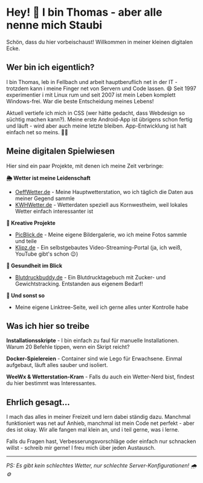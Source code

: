 # Hey! 👋 I bin Thomas - aber alle nenne mich Staubi

Schön, dass du hier vorbeischaust! Willkommen in meiner kleinen digitalen Ecke. 

## Wer bin ich eigentlich?

I bin Thomas, leb in Fellbach und arbeit hauptberuflich net in der IT - trotzdem kann i meine Finger net von Servern und Code lassen. 😄 Seit 1997 experimentier i mit Linux rum und seit 2007 ist mein Leben komplett Windows-frei. War die beste Entscheidung meines Lebens!

Aktuell vertiefe ich mich in CSS (wer hätte gedacht, dass Webdesign so süchtig machen kann?). Meine erste Android-App ist übrigens schon fertig und läuft - wird aber auch meine letzte bleiben. App-Entwicklung ist halt einfach net so meins. 🤷‍♂️

## Meine digitalen Spielwiesen

Hier sind ein paar Projekte, mit denen ich meine Zeit verbringe:

**🌦️ Wetter ist meine Leidenschaft**
- [OeffWetter.de](http://OeffWetter.de) - Meine Hauptwetterstation, wo ich täglich die Daten aus meiner Gegend sammle
- [KWHWetter.de](http://KWHWetter.de) - Wetterdaten speziell aus Kornwestheim, weil lokales Wetter einfach interessanter ist

**📸 Kreative Projekte**
- [PicBlick.de](http://PicBlick.de) - Meine eigene Bildergalerie, wo ich meine Fotos sammle und teile
- [Klipz.de](http://Klipz.de) - Ein selbstgebautes Video-Streaming-Portal (ja, ich weiß, YouTube gibt's schon 😉)

**🏥 Gesundheit im Blick**
- [Blutdruckbuddy.de](http://Blutdruckbuddy.de) - Ein Blutdrucktagebuch mit Zucker- und Gewichtstracking. Entstanden aus eigenem Bedarf!

**🔗 Und sonst so**
- Meine eigene Linktree-Seite, weil ich gerne alles unter Kontrolle habe

## Was ich hier so treibe

**Installationsskripte** - I bin einfach zu faul für manuelle Installationen. Warum 20 Befehle tippen, wenn ein Skript reicht?

**Docker-Spielereien** - Container sind wie Lego für Erwachsene. Einmal aufgebaut, läuft alles sauber und isoliert.

**WeeWx & Wetterstation-Kram** - Falls du auch ein Wetter-Nerd bist, findest du hier bestimmt was Interessantes.

## Ehrlich gesagt...

I mach das alles in meiner Freizeit und lern dabei ständig dazu. Manchmal funktioniert was net auf Anhieb, manchmal ist mein Code net perfekt - aber des ist okay. Wir alle fangen mal klein an, und i teil gerne, was i lerne.

Falls du Fragen hast, Verbesserungsvorschläge oder einfach nur schnacken willst - schreib mir gerne! I freu mich über jeden Austausch.

---

*PS: Es gibt kein schlechtes Wetter, nur schlechte Server-Konfigurationen! 🌧️⚙️*
